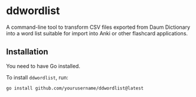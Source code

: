 # ddwordlist

A command-line tool to transform CSV files exported from Daum Dictionary into a word list suitable for import into Anki or other flashcard applications.

## Installation

You need to have Go installed.

To install `ddwordlist`, run:

```sh
go install github.com/yourusername/ddwordlist@latest
```
